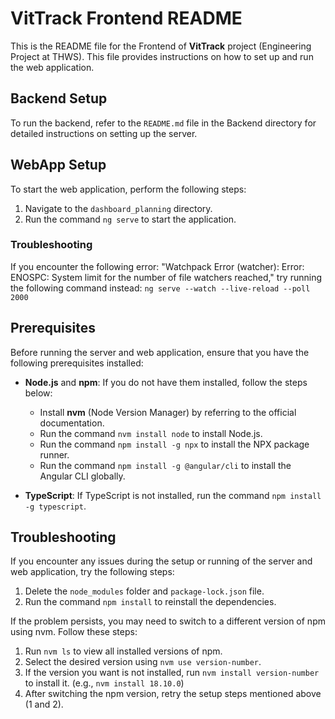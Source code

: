 # VitTrack Frontend README

This is the README file for the Frontend of **VitTrack** project (Engineering Project at THWS). This file provides instructions on how to set up and run the web application.

## Backend Setup

To run the backend, refer to the `README.md` file in the Backend directory for detailed instructions on setting up the server.

## WebApp Setup

To start the web application, perform the following steps:

1. Navigate to the `dashboard_planning` directory.
2. Run the command `ng serve` to start the application.

### Troubleshooting

If you encounter the following error: "Watchpack Error (watcher): Error: ENOSPC: System limit for the number of file watchers reached," try running the following command instead:
`ng serve --watch --live-reload --poll 2000`

## Prerequisites

Before running the server and web application, ensure that you have the following prerequisites installed:

- **Node.js** and **npm**: If you do not have them installed, follow the steps below:

    - Install **nvm** (Node Version Manager) by referring to the official documentation.
    - Run the command `nvm install node` to install Node.js.
    - Run the command `npm install -g npx` to install the NPX package runner.
    - Run the command `npm install -g @angular/cli` to install the Angular CLI globally.

- **TypeScript**: If TypeScript is not installed, run the command `npm install -g typescript`.

## Troubleshooting

If you encounter any issues during the setup or running of the server and web application, try the following steps:

1. Delete the `node_modules` folder and `package-lock.json` file.
2. Run the command `npm install` to reinstall the dependencies.

If the problem persists, you may need to switch to a different version of npm using nvm. Follow these steps:

1. Run `nvm ls` to view all installed versions of npm.
2. Select the desired version using `nvm use version-number`.
3. If the version you want is not installed, run `nvm install version-number` to install it. (e.g., `nvm install 18.10.0`)
4. After switching the npm version, retry the setup steps mentioned above (1 and 2).
